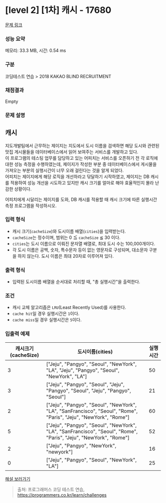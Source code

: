 # [level 2] [1차] 캐시 - 17680 

[문제 링크](https://school.programmers.co.kr/learn/courses/30/lessons/17680) 

### 성능 요약

메모리: 33.3 MB, 시간: 0.54 ms

### 구분

코딩테스트 연습 > 2018 KAKAO BLIND RECRUITMENT

### 채점결과

Empty

### 문제 설명

<h2>캐시</h2>

<p>지도개발팀에서 근무하는 제이지는 지도에서 도시 이름을 검색하면 해당 도시와 관련된 맛집 게시물들을 데이터베이스에서 읽어 보여주는 서비스를 개발하고 있다.<br>
이 프로그램의 테스팅 업무를 담당하고 있는 어피치는 서비스를 오픈하기 전 각 로직에 대한 성능 측정을 수행하였는데, 제이지가 작성한 부분 중 데이터베이스에서 게시물을 가져오는 부분의 실행시간이 너무 오래 걸린다는 것을 알게 되었다.<br>
어피치는 제이지에게 해당 로직을 개선하라고 닦달하기 시작하였고, 제이지는 DB 캐시를 적용하여 성능 개선을 시도하고 있지만 캐시 크기를 얼마로 해야 효율적인지 몰라 난감한 상황이다.</p>

<p>어피치에게 시달리는 제이지를 도와, DB 캐시를 적용할 때 캐시 크기에 따른 실행시간 측정 프로그램을 작성하시오.</p>

<h3>입력 형식</h3>

<ul>
<li>캐시 크기(<code>cacheSize</code>)와 도시이름 배열(<code>cities</code>)을 입력받는다.</li>
<li><code>cacheSize</code>는 정수이며, 범위는 0 ≦ <code>cacheSize</code> ≦ 30 이다.</li>
<li><code>cities</code>는 도시 이름으로 이뤄진 문자열 배열로, 최대 도시 수는 100,000개이다.</li>
<li>각 도시 이름은 공백, 숫자, 특수문자 등이 없는 영문자로 구성되며, 대소문자 구분을 하지 않는다. 도시 이름은 최대 20자로 이루어져 있다.</li>
</ul>

<h3>출력 형식</h3>

<ul>
<li>입력된 도시이름 배열을 순서대로 처리할 때, "총 실행시간"을 출력한다.</li>
</ul>

<h3>조건</h3>

<ul>
<li>캐시 교체 알고리즘은 <code>LRU</code>(Least Recently Used)를 사용한다.</li>
<li><code>cache hit</code>일 경우 실행시간은 <code>1</code>이다.</li>
<li><code>cache miss</code>일 경우 실행시간은 <code>5</code>이다.</li>
</ul>

<h3>입출력 예제</h3>
<table class="table">
        <thead><tr>
<th>캐시크기(cacheSize)</th>
<th>도시이름(cities)</th>
<th>실행시간</th>
</tr>
</thead>
        <tbody><tr>
<td>3</td>
<td>["Jeju", "Pangyo", "Seoul", "NewYork", "LA", "Jeju", "Pangyo", "Seoul", "NewYork", "LA"]</td>
<td>50</td>
</tr>
<tr>
<td>3</td>
<td>["Jeju", "Pangyo", "Seoul", "Jeju", "Pangyo", "Seoul", "Jeju", "Pangyo", "Seoul"]</td>
<td>21</td>
</tr>
<tr>
<td>2</td>
<td>["Jeju", "Pangyo", "Seoul", "NewYork", "LA", "SanFrancisco", "Seoul", "Rome", "Paris", "Jeju", "NewYork", "Rome"]</td>
<td>60</td>
</tr>
<tr>
<td>5</td>
<td>["Jeju", "Pangyo", "Seoul", "NewYork", "LA", "SanFrancisco", "Seoul", "Rome", "Paris", "Jeju", "NewYork", "Rome"]</td>
<td>52</td>
</tr>
<tr>
<td>2</td>
<td>["Jeju", "Pangyo", "NewYork", "newyork"]</td>
<td>16</td>
</tr>
<tr>
<td>0</td>
<td>["Jeju", "Pangyo", "Seoul", "NewYork", "LA"]</td>
<td>25</td>
</tr>
</tbody>
      </table>
<p><a href="http://tech.kakao.com/2017/09/27/kakao-blind-recruitment-round-1/" target="_blank" rel="noopener">해설 보러가기</a></p>


> 출처: 프로그래머스 코딩 테스트 연습, https://programmers.co.kr/learn/challenges